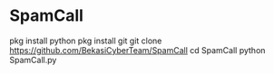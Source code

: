 # SpamCall


pkg install python
pkg install git
git clone https://github.com/BekasiCyberTeam/SpamCall
cd SpamCall
python SpamCall.py
